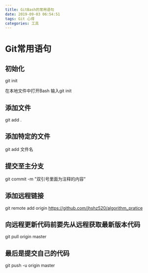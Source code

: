 ```yaml
---
title: GitBash的常用语句
date: 2019-09-03 06:54:51
tags: Git 心得
categories: 工具
---
```

# Git常用语句

## 初始化

git init 

在本地文件中打开Bash
输入git init

## 添加文件

git add .

## 添加特定的文件
git add 文件名

## 提交至主分支
git commit -m "双引号里面为注释的内容"

## 添加远程链接

git remote add origin https://github.com/jhshz520/algorithm_pratice

## 向远程更新代码前要先从远程获取最新版本代码
git pull origin master

## 最后是提交自己的代码
git push -u origin master

